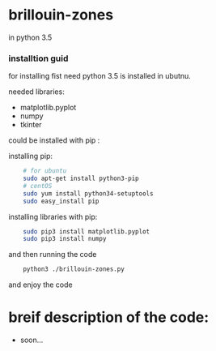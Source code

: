 # brillouin-zones
in python 3.5


### installtion guid
for installing fist need python 3.5 is installed in ubutnu.

needed libraries:
- matplotlib.pyplot
- numpy
- tkinter

could be installed with pip :

installing pip:
```bash
	# for ubuntu
	sudo apt-get install python3-pip
	# centOS
	sudo yum install python34-setuptools
	sudo easy_install pip
```
installing libraries with pip:
```bash
	sudo pip3 install matplotlib.pyplot
	sudo pip3 install numpy
```

and then running the code 
```bash
	python3 ./brillouin-zones.py
```
and enjoy the code




# breif description of the code:
- soon...
